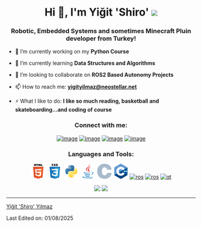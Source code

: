 <h1 align="center">Hi 👋, I'm Yiğit 'Shiro' <img height="40" src="https://emoji.gg/assets/emoji/7333-parrotdance.gif"></h1>
<h3 align="center">Robotic, Embedded Systems and sometimes Minecraft Pluin developer from Turkey!</h3>

- 🔭 I’m currently working on my **Python Course**

- 🌱 I’m currently learning **Data Structures and Algorithms**

- 👯 I’m looking to collaborate on **ROS2 Based Autonomy Projects**

- 📫 How to reach me: **yigityilmaz@neostellar.net**

- ⚡ What I like to do: **I like so much reading, basketball and skateboarding...and coding of course**

<h3 align="center">Connect with me:</h3>
<div align="center">

[![image](https://img.shields.io/badge/LinkedIn-0077B5?style=for-the-badge&logo=linkedin&logoColor=white)](https://www.linkedin.com/in/yigityilmaz012/)
[![image](https://img.shields.io/badge/Instagram-E4405F?style=for-the-badge&logo=instagram&logoColor=white)](https://www.instagram.com/yiiit.png/)
[![image](https://img.shields.io/badge/Twitter-1DA1F2?style=for-the-badge&logo=twitter&logoColor=white)](https://x.com/whyshiro_)
[![image](https://img.shields.io/badge/Gmail-D14836?style=for-the-badge&logo=gmail&logoColor=white)](mailto:yigityilmaz@neostellar.net)
  
</div>

<h3 align="center">Languages and Tools:</h3>

<p align="center">
  <a href="https://www.w3.org/html/" target="_blank"><img src="https://raw.githubusercontent.com/devicons/devicon/master/icons/html5/html5-original-wordmark.svg" alt="html5" width="40" height="40"/></a>
  <a href="https://www.w3schools.com/css/" target="_blank"><img src="https://raw.githubusercontent.com/devicons/devicon/master/icons/css3/css3-original-wordmark.svg" alt="css3" width="40" height="40"/></a>
  <a href="https://www.python.org" target="_blank"><img src="https://raw.githubusercontent.com/devicons/devicon/master/icons/python/python-original.svg" alt="python" width="40" height="40"/></a>
  <a href="https://www.oracle.com/java/" target="_blank"><img src="https://raw.githubusercontent.com/devicons/devicon/master/icons/java/java-original.svg" alt="java" width="40" height="40"/></a>
  <a href="https://en.wikipedia.org/wiki/C_(programming_language)" target="_blank"><img src="https://raw.githubusercontent.com/devicons/devicon/master/icons/c/c-original.svg" alt="c" width="40" height="40"/></a>
  <a href="https://isocpp.org/" target="_blank"><img src="https://raw.githubusercontent.com/devicons/devicon/master/icons/cplusplus/cplusplus-original.svg" alt="cplusplus" width="40" height="40"/></a>
  <a href="https://www.ros.org/" target="_blank"><img src="https://upload.wikimedia.org/wikipedia/commons/b/bb/Ros_logo.svg" alt="ros" width="40" height="40"/></a>
  <a href="https://www.st.com/en/microcontrollers-microprocessors/stm32-32-bit-arm-cortex-mcus.html" target="_blank"><img src="https://upload.wikimedia.org/wikipedia/commons/1/1b/ST_logo_2020_blue_V.svg" alt="ros" width="40" height="40"/></a>
  <a href="https://www.qt.io/" target="_blank"><img src="https://upload.wikimedia.org/wikipedia/commons/0/0b/Qt_logo_2016.svg" alt="qt" width="40" height="40"/></a>

</p>


<p align= "center">
  <img height= "150" src="https://github-readme-stats.vercel.app/api?username=why-shiro&theme=react&show_icons=true&include_all_commits=true" />
  <img height= "150" src="https://github-readme-stats.vercel.app/api/top-langs/?username=why-shiro&theme=react&layout=compact" />
</p>

------

[Yiğit 'Shiro' Yılmaz](https://github.com/BrantLauro)

Last Edited on: 01/08/2025
